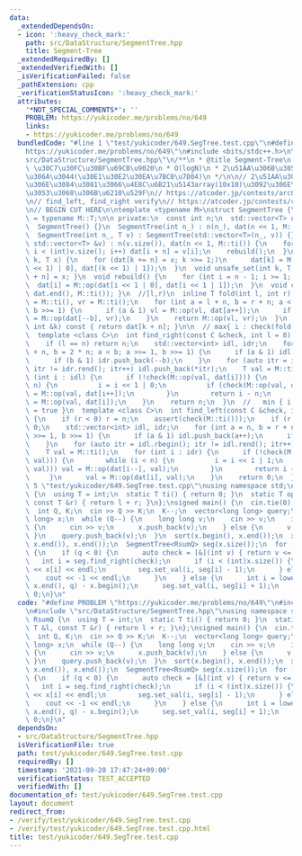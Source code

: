 ```yaml
---
data:
  _extendedDependsOn:
  - icon: ':heavy_check_mark:'
    path: src/DataStructure/SegmentTree.hpp
    title: Segment-Tree
  _extendedRequiredBy: []
  _extendedVerifiedWith: []
  _isVerificationFailed: false
  _pathExtension: cpp
  _verificationStatusIcon: ':heavy_check_mark:'
  attributes:
    '*NOT_SPECIAL_COMMENTS*': ''
    PROBLEM: https://yukicoder.me/problems/no/649
    links:
    - https://yukicoder.me/problems/no/649
  bundledCode: "#line 1 \"test/yukicoder/649.SegTree.test.cpp\"\n#define PROBLEM \"\
    https://yukicoder.me/problems/no/649\"\n#include <bits/stdc++.h>\n\n#line 3 \"\
    src/DataStructure/SegmentTree.hpp\"\n/**\n * @title Segment-Tree\n * @category\
    \ \u30C7\u30FC\u30BF\u69CB\u9020\n * O(logN)\n * 2\u51AA\u306B\u3057\u3066\u3044\
    \u306A\u3044(\u30E1\u30E2\u30EA\u7BC0\u7D04)\n */\n\n// 2\u51AA\u306B\u3059\u308B\
    \u306E\u3084\u3081\u3066\u4E8C\u6B21\u5143array(10x10)\u3092\u306E\u305B\u308B\
    \u3053\u3068\u306B\u6210\u529F\n// https://atcoder.jp/contests/arc027/tasks/arc027_4\n\
    \n// find_left, find_right verify\n// https://atcoder.jp/contests/code-festival-2014-qualb/tasks/code_festival_qualB_d\n\
    \n// BEGIN CUT HERE\n\ntemplate <typename M>\nstruct SegmentTree {\n  using T\
    \ = typename M::T;\n\n private:\n  const int n;\n  std::vector<T> dat;\n\n public:\n\
    \  SegmentTree() {}\n  SegmentTree(int n_) : n(n_), dat(n << 1, M::ti()) {}\n\
    \  SegmentTree(int n_, T v) : SegmentTree(std::vector<T>(n_, v)) {}\n  SegmentTree(const\
    \ std::vector<T> &v) : n(v.size()), dat(n << 1, M::ti()) {\n    for (int i = 0;\
    \ i < (int)v.size(); i++) dat[i + n] = v[i];\n    rebuild();\n  }\n  void set_val(int\
    \ k, T x) {\n    for (dat[k += n] = x; k >>= 1;)\n      dat[k] = M::op(dat[(k\
    \ << 1) | 0], dat[(k << 1) | 1]);\n  }\n  void unsafe_set(int k, T x) { dat[k\
    \ + n] = x; }\n  void rebuild() {\n    for (int i = n - 1; i >= 1; i--)\n    \
    \  dat[i] = M::op(dat[i << 1 | 0], dat[i << 1 | 1]);\n  }\n  void clear() { fill(dat.begin(),\
    \ dat.end(), M::ti()); }\n  //[l,r)\n  inline T fold(int l, int r) {\n    T vl\
    \ = M::ti(), vr = M::ti();\n    for (int a = l + n, b = r + n; a < b; a >>= 1,\
    \ b >>= 1) {\n      if (a & 1) vl = M::op(vl, dat[a++]);\n      if (b & 1) vr\
    \ = M::op(dat[--b], vr);\n    }\n    return M::op(vl, vr);\n  }\n  T operator[](const\
    \ int &k) const { return dat[k + n]; }\n\n  // max{ i : check(fold(l,i+1)) = true}\n\
    \  template <class C>\n  int find_right(const C &check, int l = 0) {\n    assert(check(M::ti()));\n\
    \    if (l == n) return n;\n    std::vector<int> idl, idr;\n    for (int a = l\
    \ + n, b = 2 * n; a < b; a >>= 1, b >>= 1) {\n      if (a & 1) idl.push_back(a++);\n\
    \      if (b & 1) idr.push_back(--b);\n    }\n    for (auto itr = idr.rbegin();\
    \ itr != idr.rend(); itr++) idl.push_back(*itr);\n    T val = M::ti();\n    for\
    \ (int i : idl) {\n      if (!check(M::op(val, dat[i]))) {\n        while (i <\
    \ n) {\n          i = i << 1 | 0;\n          if (check(M::op(val, dat[i]))) val\
    \ = M::op(val, dat[i++]);\n        }\n        return i - n;\n      }\n      val\
    \ = M::op(val, dat[i]);\n    }\n    return n;\n  }\n  //   min { i : check(fold(i,r))\
    \ = true }\n  template <class C>\n  int find_left(const C &check, int r = -1)\
    \ {\n    if (r < 0) r = n;\n    assert(check(M::ti()));\n    if (r == 0) return\
    \ 0;\n    std::vector<int> idl, idr;\n    for (int a = n, b = r + n; a < b; a\
    \ >>= 1, b >>= 1) {\n      if (a & 1) idl.push_back(a++);\n      if (b & 1) idr.push_back(--b);\n\
    \    }\n    for (auto itr = idl.rbegin(); itr != idl.rend(); itr++) idr.push_back(*itr);\n\
    \    T val = M::ti();\n    for (int i : idr) {\n      if (!check(M::op(dat[i],\
    \ val))) {\n        while (i < n) {\n          i = i << 1 | 1;\n          if (check(M::op(dat[i],\
    \ val))) val = M::op(dat[i--], val);\n        }\n        return i + 1 - n;\n \
    \     }\n      val = M::op(dat[i], val);\n    }\n    return 0;\n  }\n};\n#line\
    \ 5 \"test/yukicoder/649.SegTree.test.cpp\"\nusing namespace std;\n\nstruct RsumQ\
    \ {\n  using T = int;\n  static T ti() { return 0; }\n  static T op(const T &l,\
    \ const T &r) { return l + r; }\n};\nsigned main() {\n  cin.tie(0);\n  ios::sync_with_stdio(0);\n\
    \  int Q, K;\n  cin >> Q >> K;\n  K--;\n  vector<long long> query;\n  vector<long\
    \ long> x;\n  while (Q--) {\n    long long v;\n    cin >> v;\n    if (v == 1)\
    \ {\n      cin >> v;\n      x.push_back(v);\n    } else {\n      v = -1;\n   \
    \ }\n    query.push_back(v);\n  }\n  sort(x.begin(), x.end());\n  x.erase(unique(x.begin(),\
    \ x.end()), x.end());\n  SegmentTree<RsumQ> seg(x.size());\n  for (auto q : query)\
    \ {\n    if (q < 0) {\n      auto check = [&](int v) { return v <= K; };\n   \
    \   int i = seg.find_right(check);\n      if (i < (int)x.size()) {\n        cout\
    \ << x[i] << endl;\n        seg.set_val(i, seg[i] - 1);\n      } else {\n    \
    \    cout << -1 << endl;\n      }\n    } else {\n      int i = lower_bound(x.begin(),\
    \ x.end(), q) - x.begin();\n      seg.set_val(i, seg[i] + 1);\n    }\n  }\n  return\
    \ 0;\n}\n"
  code: "#define PROBLEM \"https://yukicoder.me/problems/no/649\"\n#include <bits/stdc++.h>\n\
    \n#include \"src/DataStructure/SegmentTree.hpp\"\nusing namespace std;\n\nstruct\
    \ RsumQ {\n  using T = int;\n  static T ti() { return 0; }\n  static T op(const\
    \ T &l, const T &r) { return l + r; }\n};\nsigned main() {\n  cin.tie(0);\n  ios::sync_with_stdio(0);\n\
    \  int Q, K;\n  cin >> Q >> K;\n  K--;\n  vector<long long> query;\n  vector<long\
    \ long> x;\n  while (Q--) {\n    long long v;\n    cin >> v;\n    if (v == 1)\
    \ {\n      cin >> v;\n      x.push_back(v);\n    } else {\n      v = -1;\n   \
    \ }\n    query.push_back(v);\n  }\n  sort(x.begin(), x.end());\n  x.erase(unique(x.begin(),\
    \ x.end()), x.end());\n  SegmentTree<RsumQ> seg(x.size());\n  for (auto q : query)\
    \ {\n    if (q < 0) {\n      auto check = [&](int v) { return v <= K; };\n   \
    \   int i = seg.find_right(check);\n      if (i < (int)x.size()) {\n        cout\
    \ << x[i] << endl;\n        seg.set_val(i, seg[i] - 1);\n      } else {\n    \
    \    cout << -1 << endl;\n      }\n    } else {\n      int i = lower_bound(x.begin(),\
    \ x.end(), q) - x.begin();\n      seg.set_val(i, seg[i] + 1);\n    }\n  }\n  return\
    \ 0;\n}\n"
  dependsOn:
  - src/DataStructure/SegmentTree.hpp
  isVerificationFile: true
  path: test/yukicoder/649.SegTree.test.cpp
  requiredBy: []
  timestamp: '2021-09-20 17:47:24+09:00'
  verificationStatus: TEST_ACCEPTED
  verifiedWith: []
documentation_of: test/yukicoder/649.SegTree.test.cpp
layout: document
redirect_from:
- /verify/test/yukicoder/649.SegTree.test.cpp
- /verify/test/yukicoder/649.SegTree.test.cpp.html
title: test/yukicoder/649.SegTree.test.cpp
---
```

